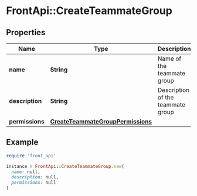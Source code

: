 # FrontApi::CreateTeammateGroup

## Properties

| Name | Type | Description | Notes |
| ---- | ---- | ----------- | ----- |
| **name** | **String** | Name of the teammate group |  |
| **description** | **String** | Description of the teammate group | [optional] |
| **permissions** | [**CreateTeammateGroupPermissions**](CreateTeammateGroupPermissions.md) |  | [optional] |

## Example

```ruby
require 'front_api'

instance = FrontApi::CreateTeammateGroup.new(
  name: null,
  description: null,
  permissions: null
)
```

